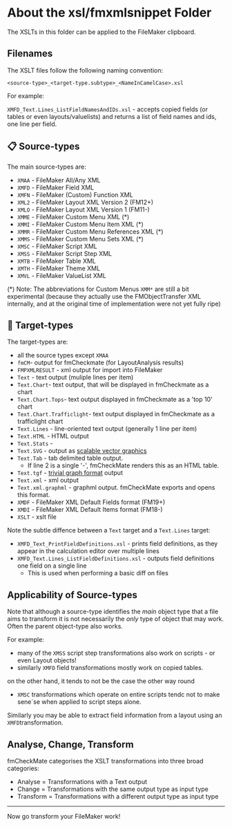# About the xsl/fmxmlsnippet Folder

The XSLTs in this folder can be applied to the FileMaker clipboard.


## Filenames

The XSLT files follow the following naming convention:

`<source-type>_<target-type.subtype>_<NameInCamelCase>.xsl`

For example:

`XMFD_Text.Lines_ListFieldNamesAndIDs.xsl` - accepts copied fields (or tables or even layouts/valuelists) and returns a list of field names and ids, one line per field.



## 📋 Source-types 

The main source-types are:

- `XMAA` - FileMaker All/Any XML
- `XMFD` - FileMaker Field XML
- `XMFN` - FileMaker (Custom) Function XML
- `XML2` - FileMaker Layout XML Version 2 (FM12+)
- `XMLO` - FileMaker Layout XML Version 1 (FM11-)
- `XMME` - FileMaker Custom Menu XML (*)
- `XMMI` - FileMaker Custom Menu Item XML (*)
- `XMMR` - FileMaker Custom Menu References XML (*)
- `XMMS` - FileMaker Custom Menu Sets XML (*)
- `XMSC` - FileMaker Script XML
- `XMSS` - FileMaker Script Step XML
- `XMTB` - FileMaker Table XML
- `XMTH` - FileMaker Theme XML
- `XMVL` - FileMaker ValueList XML

 (*) Note: The abbreviations for Custom Menus `XMM*` are still a bit experimental (because they actually use the FMObjectTransfer XML internally, and at the original time of implementation were not yet fully ripe)


## 🎯 Target-types

The target-types are:

- all the source types except `XMAA`
- `fmCM`- output for fmCheckmate (for LayoutAnalysis results)
- `FMPXMLRESULT` - xml output for import into FileMaker
- `Text` - text output (muliple lines per item)
- `Text.Chart`- text output, that will be displayed in fmCheckmate as a chart
- `Text.Chart.Tops`- text output displayed in fmCheckmate as a 'top 10' chart
- `Text.Chart.Trafficlight`- text output
displayed in fmCheckmate as a trafficlight chart
- `Text.Lines` - line-oriented text output (generally 1 line per item)
- `Text.HTML` - HTML output
- `Text.Stats` - 
- `Text.SVG` - output as [scalable vector graphics](https://en.wikipedia.org/wiki/Scalable_Vector_Graphics)
- `Text.Tab` - tab delimited table output.
  - If line 2 is a single '-', fmCheckMate renders this as an HTML table.
- `Text.tgf` - [trivial graph format](https://en.wikipedia.org/wiki/Trivial_Graph_Format) output
- `Text.xml` - xml output
- `Text.xml.graphml` - graphml output. fmCheckMate exports and opens this format.
- `XMDF` - FileMaker XML Default Fields format (FM19+)
- `XMDI` - FileMaker XML Default Items format (FM18-)
- `XSLT` - xslt file

Note the subtle diffence between a `Text` target and a `Text.Lines` target:

- `XMFD_Text_PrintFieldDefinitions.xsl` - prints field definitions, as they appear in the calculation editor over multiple lines
- `XMFD_Text.Lines_ListFieldDefinitions.xsl` - outputs field definitions one field on a single line
  - This is used when performing a basic diff on files

## Applicability of Source-types

Note that although a source-type identifies the *main* object type that a file aims to transform it is not necessarily the *only* type of object that may work. Often the parent object-type also works.

For example:

- many of the `XMSS` script step transformations also work on scripts - or even Layout objects!
- similarly `XMFD` field transformations mostly work on copied tables.

on the other hand, it tends to not be the case the other way round

- `XMSC` transformations which operate on entire scripts tendc not to make sene´se when applied to script steps alone.

Similarly you may be able to extract field information from a layout using an `XMFD`transformation.

## Analyse, Change, Transform

fmCheckMate categorises the XSLT transformations into three broad categories:

- Analyse = Transformations with a Text output
- Change = Transformations with the same output type as input type
- Transform = Transformations with a different output type as input type

---

Now go transform your FileMaker work!